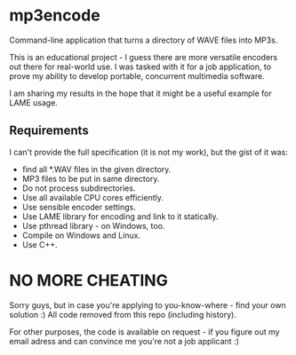 # mp3encode
Command-line application that turns a directory of WAVE files into MP3s. 

This is an educational project - I guess there are more versatile encoders out there for real-world use. I was tasked with it for a job application, to prove my ability to develop portable, concurrent multimedia software.  

I am sharing my results in the hope that it might be a useful example for LAME usage.

## Requirements
I can't provide the full specification (it is not my work), but the gist of it was:
 * find all *.WAV files in the given directory.
 * MP3 files to be put in same directory.
 * Do not process subdirectories.
 * Use all available CPU cores efficiently.
 * Use sensible encoder settings.
 * Use LAME library for encoding and link to it statically.
 * Use pthread library - on Windows, too.
 * Compile on Windows and Linux.
 * Use C++.
 
 
# NO MORE CHEATING
Sorry guys, but in case you're applying to you-know-where - find your own solution :)
All code removed from this repo (including history).

For other purposes, the code is available on request - if you figure out my email adress and can convince me you're not a job applicant :)
